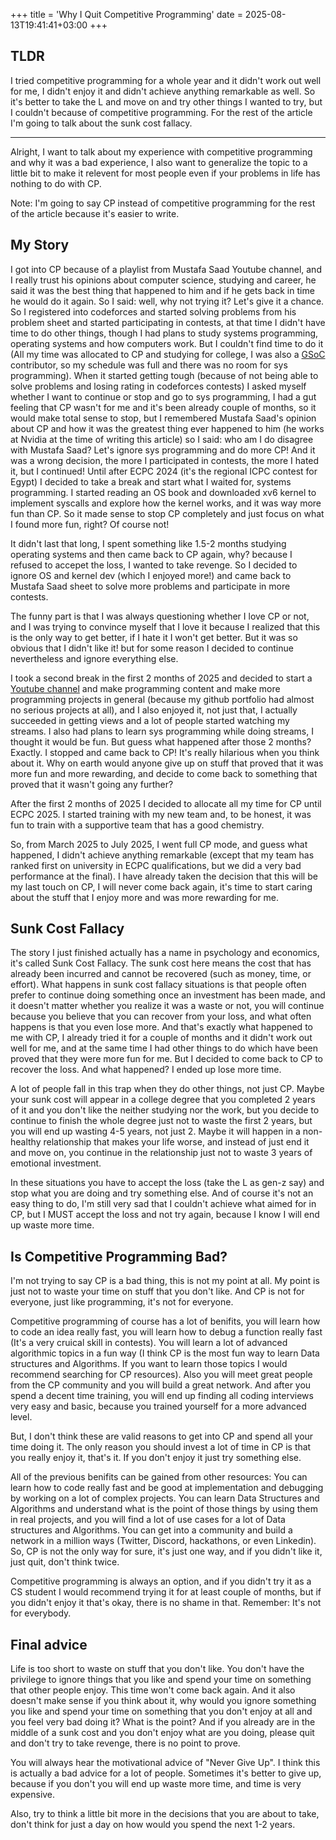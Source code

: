 +++
title = 'Why I Quit Competitive Programming'
date = 2025-08-13T19:41:41+03:00
+++
## TLDR

I tried competitive programming for a whole year and it didn't work out well for me, I didn't enjoy it and didn't achieve anything remarkable as well. So it's better to take the L and move on and try other things I wanted to try, but I couldn't because of competitive programming.
For the rest of the article I'm going to talk about the sunk cost fallacy.

--------------------

Alright, I want to talk about my experience with competitive programming and why it was a bad experience, I also want to generalize the topic to a little bit to make it relevent for most people even if your problems in life has nothing to do with CP.

Note: I'm going to say CP instead of competitive programming for the rest of the article because it's easier to write.

## My Story

I got into CP because of a playlist from Mustafa Saad Youtube channel, and I really trust his opinions about computer science, studying and career, he said it was the best thing that happened to him and if he gets back in time he would do it again. So I said: well, why not trying it? Let's give it a chance. So I registered into codeforces and started solving problems from his problem sheet and started participating in contests, at that time I didn't have time to do other things, though I had plans to study systems programming, operating systems and how computers work. But I couldn't find time to do it (All my time was allocated to CP and studying for college, I was also a [GSoC](https://summerofcode.withgoogle.com/) contributor, so my schedule was full and there was no room for sys programming).
When it started getting tough (because of not being able to solve problems and losing rating in codeforces contests) I asked myself whether I want to continue or stop and go to sys programming, I had a gut feeling that CP wasn't for me and it's been already couple of months, so it would make total sense to stop, but I remembered Mustafa Saad's opinion about CP and how it was the greatest thing ever happened to him (he works at Nvidia at the time of writing this article) so I said: who am I do disagree with Mustafa Saad? Let's ignore sys programming and do more CP!
And it was a wrong decision, the more I participated in contests, the more I hated it, but I continued!
Until after ECPC 2024 (it's the regional ICPC contest for Egypt) I decided to take a break and start what I waited for, systems programming. I started reading an OS book and downloaded xv6 kernel to implement syscalls and explore how the kernel works, and it was way more fun than CP. So it made sense to stop CP completely and just focus on what I found more fun, right? Of course not!

It didn't last that long, I spent something like 1.5-2 months studying operating systems and then came back to CP again, why? because I refused to accepet the loss, I wanted to take revenge.
So I decided to ignore OS and kernel dev (which I enjoyed more!) and came back to Mustafa Saad sheet to solve more problems and participate in more contests.

The funny part is that I was always questioning whether I love CP or not, and I was trying to convince myself that I love it because I realized that this is the only way to get better, if I hate it I won't get better. But it was so obvious that I didn't like it! but for some reason I decided to continue nevertheless and ignore everything else.

I took a second break in the first 2 months of 2025 and decided to start a [Youtube channel](https://www.youtube.com/@ahmedhossam6060) and make programming content and make more programming projects in general (because my github portfolio had almost no serious projects at all), and I also enjoyed it, not just that, I actually succeeded in getting views and a lot of people started watching my streams. I also had plans to learn sys programming while doing streams, I thought it would be fun.
But guess what happened after those 2 months? Exactly. I stopped and came back to CP! It's really hilarious when you think about it. Why on earth would anyone give up on stuff that proved that it was more fun and more rewarding, and decide to come back to something that proved that it wasn't going any further?

After the first 2 months of 2025 I decided to allocate all my time for CP until ECPC 2025. I started training with my new team and, to be honest, it was fun to train with a supportive team that has a good chemistry.

So, from March 2025 to July 2025, I went full CP mode, and guess what happened, I didn't achieve anything remarkable (except that my team has ranked first on university in ECPC qualifications, but we did a very bad performance at the final). I have already taken the decision that this will be my last touch on CP, I will never come back again, it's time to start caring about the stuff that I enjoy more and was more rewarding for me.

## Sunk Cost Fallacy

The story I just finished actually has a name in psychology and economics, it's called Sunk Cost Fallacy.
The sunk cost here means the cost that has already been incurred and cannot be recovered (such as money, time, or effort). What happens in sunk cost fallacy situations is that people often prefer to continue doing something once an investment has been made, and it doesn't matter whether you realize it was a waste or not, you will continue because you believe that you can recover from your loss, and what often happens is that you even lose more.
And that's exactly what happened to me with CP, I already tried it for a couple of months and it didn't work out well for me, and at the same time I had other things to do which have been proved that they were more fun for me. But I decided to come back to CP to recover the loss. And what happened? I ended up lose more time.

A lot of people fall in this trap when they do other things, not just CP. Maybe your sunk cost will appear in a college degree that you completed 2 years of it and you don't like the neither studying nor the work, but you decide to continue to finish the whole degree just not to waste the first 2 years, but you will end up wasting 4-5 years, not just 2. Maybe it will happen in a non-healthy relationship that makes your life worse, and instead of just end it and move on, you continue in the relationship just not to waste 3 years of emotional investment.

In these situations you have to accept the loss (take the L as gen-z say) and stop what you are doing and try something else. And of course it's not an easy thing to do, I'm still very sad that I couldn't achieve what aimed for in CP, but I MUST accept the loss and not try again, because I know I will end up waste more time.

## Is Competitive Programming Bad?

I'm not trying to say CP is a bad thing, this is not my point at all. My point is just not to waste your time on stuff that you don't like. And CP is not for everyone, just like programming, it's not for everyone.

Competitive programming of course has a lot of benifits, you will learn how to code an idea really fast, you will learn how to debug a function really fast (It's a very cruical skill in contests). You will learn a lot of advanced algorithmic topics in a fun way (I think CP is the most fun way to learn Data structures and Algorithms. If you want to learn those topics I would recommend searching for CP resources). Also you will meet great people from the CP community and you will build a great network. And after you spend a decent time training, you will end up finding all coding interviews very easy and basic, because you trained yourself for a more advanced level.

But, I don't think these are valid reasons to get into CP and spend all your time doing it. The only reason you should invest a lot of time in CP is that you really enjoy it, that's it. If you don't enjoy it just try something else.

All of the previous benifits can be gained from other resources: You can learn how to code really fast and be good at implementation and debugging by working on a lot of complex projects. You can learn Data Structures and Algorithms and understand what is the point of those things by using them in real projects, and you will find a lot of use cases for a lot of Data structures and Algorithms. You can get into a community and build a network in a million ways (Twitter, Discord, hackathons, or even Linkedin).
So, CP is not the only way for sure, it's just one way, and if you didn't like it, just quit, don't think twice.

Competitive programming is always an option, and if you didn't try it as a CS student I would recommend trying it for at least couple of months, but if you didn't enjoy it that's okay, there is no shame in that. Remember: It's not for everybody.

## Final advice

Life is too short to waste on stuff that you don't like. You don't have the privilege to ignore things that you like and spend your time on something that other people enjoy. This time won't come back again. And it also doesn't make sense if you think about it, why would you ignore something you like and spend your time on something that you don't enjoy at all and you feel very bad doing it? What is the point?
And if you already are in the middle of a sunk cost and you don't enjoy what are you doing, please quit and don't try to take revenge, there is no point to prove.

You will always hear the motivational advice of "Never Give Up". I think this is actually a bad advice for a lot of people. Sometimes it's better to give up, because if you don't you will end up waste more time, and time is very expensive.

Also, try to think a little bit more in the decisions that you are about to take, don't think for just a day on how would you spend the next 1-2 years.
